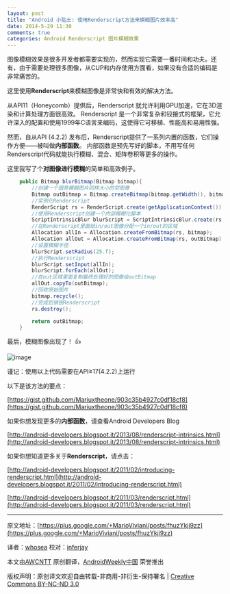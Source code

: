 ```yaml
---
layout: post
title: "Android 小贴士: 使用Renderscript方法来模糊图片效率高"
date: 2014-5-29 11:30
comments: true
categories: Android Renderscript 图片模糊效果
---
```

图像模糊效果是很多开发者都需要实现的，然而实现它需要一番时间和功夫。还有，由于需要处理很多图像，从CUP和内存使用方面看，如果没有合适的编码是非常痛苦的。

这里使用**Renderscript**来模糊图像是非常快和有效的解决方法。

从API11（Honeycomb）提供后，Renderscript 就允许利用GPU加速，它在3D渲染和计算处理方面很高效。
Renderscript 是一个非常复杂和铰接式的框架，它允许深入的配置和使用1999年C语言来编码，这使得它可移植、性能高和易用性强。

然而，自从API (4.2.2) 发布后，Renderscript提供了一系列内置的函数，它们操作方便——被叫做**内部函数**。
内部函数是预先写好的脚本，不用写任何Renderscript代码就能执行模糊、混合、矩阵卷积等更多的操作。

这里我写了个**对图像进行模糊**的简单和高效例子。

```java
    public Bitmap blurBitmap(Bitmap bitmap){
        //创建一个跟原模糊图片同样大小的空图像
        Bitmap outBitmap = Bitmap.createBitmap(bitmap.getWidth(), bitmap.getHeight(), Config.ARGB_8888);
        //实例化Renderscript
        RenderScript rs = RenderScript.create(getApplicationContext());
        //使用Renderscript创建一个内部模糊化脚本
        ScriptIntrinsicBlur blurScript = ScriptIntrinsicBlur.create(rs, Element.U8_4(rs));
        //在Renderscript里面给in/out图像分配一个in/out的区域
        Allocation allIn = Allocation.createFromBitmap(rs, bitmap);
        Allocation allOut = Allocation.createFromBitmap(rs, outBitmap);
        //设置模糊半径
        blurScript.setRadius(25.f);
        //执行Renderscript
        blurScript.setInput(allIn);
        blurScript.forEach(allOut);
        //在out区域里面复制最终处理好的图像给outBitmap
        allOut.copyTo(outBitmap);
        //回收原始图片
        bitmap.recycle();
        //完成后销毁Renderscript
        rs.destroy();

        return outBitmap;
    }
```

最后，模糊图像出现了！ :+1:

![image](http://awcntt-article-image.qiniudn.com/issue103_blur.png)

谨记：使用以上代码需要在API≥17(4.2.2)上运行

以下是该方法的要点：

[https://gist.github.com/Mariuxtheone/903c35b4927c0df18cf8](https://gist.github.com/Mariuxtheone/903c35b4927c0df18cf8)

如果你想发现更多的**内部函数**，请查看Android Developers Blog

[http://android-developers.blogspot.it/2013/08/renderscript-intrinsics.html](http://android-developers.blogspot.it/2013/08/renderscript-intrinsics.html)

如果你想知道更多关于**Renderscript**，请点击：

[http://android-developers.blogspot.it/2011/02/introducing-renderscript.html](http://android-developers.blogspot.it/2011/02/introducing-renderscript.html)

[http://android-developers.blogspot.it/2011/03/renderscript.html](http://android-developers.blogspot.it/2011/03/renderscript.html)

-------------------------------------------------------------------------------

原文地址：[https://plus.google.com/+MarioViviani/posts/fhuzYkji9zz](https://plus.google.com/+MarioViviani/posts/fhuzYkji9zz)

译者：[whosea](https://github.com/whosea) 校对：[inferjay](https://github.com/inferjay)

本文由[AWCNTT](https://github.com/AWCNTT) 原创翻译，[AndroidWeekly中国](http://www.androidweekly.cn/) 荣誉推出

版权声明：原创译文欢迎自由转载-非商用-非衍生-保持署名 | [Creative Commons BY-NC-ND 3.0](http://creativecommons.org/licenses/by-nc-nd/3.0/deed.zh)